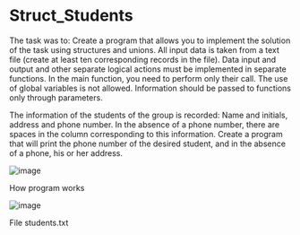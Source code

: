 # Struct_Students


The task was to:
Create a program that allows you to implement the solution of the task using structures and unions. All input data is taken from a text file (create at least ten corresponding records in the file). Data input and output and other separate logical actions must be implemented in separate functions. In the main function, you need to perform only their call. The use of global variables is not allowed. Information should be passed to functions only through parameters. 

The information of the students of the group is recorded: Name and initials, address and phone number. In the absence of a phone number, there are spaces in the column corresponding to this information. Create a program that will print the phone number of the desired student, and in the absence of a phone, his or her address. 

![image](https://github.com/Taras-P-Kob/Struct_Students/assets/119957094/d5c27142-1a3c-4303-8314-1c86226652e5)

How program works








![image](https://github.com/Taras-P-Kob/Struct_Students/assets/119957094/0f24c59d-756f-4f30-b553-ea0e5be27e8d)

File students.txt
